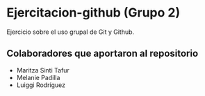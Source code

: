 # Ejercitacion-github (Grupo 2)

Ejercicio sobre el uso grupal de Git y Github.

## Colaboradores que aportaron al repositorio

- Maritza Sinti Tafur
- Melanie Padilla
- Luiggi Rodríguez

